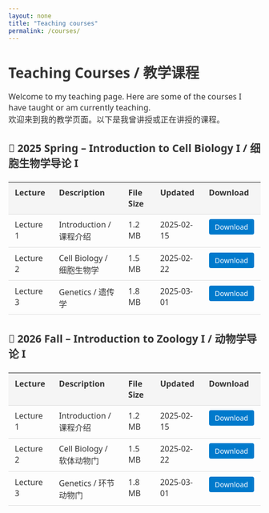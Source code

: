 ```yaml
---
layout: none
title: "Teaching courses"
permalink: /courses/
---
```


<!DOCTYPE html>
<html lang="en">
<head>
  <meta charset="UTF-8">
  <title>Teaching courses</title>
  <style>
    body {
      font-family: "Segoe UI", "Helvetica Neue", Arial, sans-serif;
      padding: 20px;
      color: #333;
    }

    h1 {
      text-align: left;
      color: #2c3e50;
      margin-bottom: 1rem;
    }

    p {
      font-size: 16px;
      margin-bottom: 1.5rem;
    }

    table {
      width: 100%;
      border-collapse: collapse;
      margin-top: 1.5rem;
      margin-bottom: 2rem;
    }

    th, td {
      text-align: left !important;
      padding: 0.6rem 0.8rem;
      border-bottom: 1px solid #ddd;
      vertical-align: top;
    }

    th {
      background-color: #f5f5f5;
      font-weight: 600;
    }

    a.download-button {
      background-color: #007acc;
      color: white !important;
      padding: 6px 12px;
      text-decoration: none;
      border-radius: 4px;
      font-size: 14px;
      display: inline-block;
    }

    a.download-button:hover {
      background-color: #005fa3;
    }
  </style>
</head>
<body>

<h1>Teaching Courses / 教学课程</h1>

<p>Welcome to my teaching page. Here are some of the courses I have taught or am currently teaching.<br>
欢迎来到我的教学页面。以下是我曾讲授或正在讲授的课程。</p>

<h2>📘 2025 Spring – Introduction to Cell Biology I / 细胞生物学导论 I</h2>

<table>
  <thead>
    <tr>
      <th>Lecture</th>
      <th>Description</th>
      <th>File Size</th>
      <th>Updated</th>
      <th>Download</th>
    </tr>
  </thead>
  <tbody>
    <tr>
      <td>Lecture 1</td>
      <td>Introduction / 课程介绍</td>
      <td>1.2 MB</td>
      <td>2025-02-15</td>
      <td><a class="download-button" href="/courses/lecture1-Introduction.pdf" download>Download</a></td>
    </tr>
    <tr>
      <td>Lecture 2</td>
      <td>Cell Biology / 细胞生物学</td>
      <td>1.5 MB</td>
      <td>2025-02-22</td>
      <td><a class="download-button" href="/courses/lecture2-Cellbiology.pdf" download>Download</a></td>
    </tr>
    <tr>
      <td>Lecture 3</td>
      <td>Genetics / 遗传学</td>
      <td>1.8 MB</td>
      <td>2025-03-01</td>
      <td><a class="download-button" href="/courses/lecture3-Genetics.pdf" download>Download</a></td>
    </tr>
  </tbody>
</table>

<h2>📘 2026 Fall – Introduction to Zoology I / 动物学导论 I</h2>

<table>
  <thead>
    <tr>
      <th>Lecture</th>
      <th>Description</th>
      <th>File Size</th>
      <th>Updated</th>
      <th>Download</th>
    </tr>
  </thead>
  <tbody>
    <tr>
      <td>Lecture 1</td>
      <td>Introduction / 课程介绍</td>
      <td>1.2 MB</td>
      <td>2025-02-15</td>
      <td><a class="download-button" href="/courses/lecture1-Introduction.pdf" download>Download</a></td>
    </tr>
    <tr>
      <td>Lecture 2</td>
      <td>Cell Biology / 软体动物门</td>
      <td>1.5 MB</td>
      <td>2025-02-22</td>
      <td><a class="download-button" href="/courses/lecture2-Cellbiology.pdf" download>Download</a></td>
    </tr>
    <tr>
      <td>Lecture 3</td>
      <td>Genetics / 环节动物门</td>
      <td>1.8 MB</td>
      <td>2025-03-01</td>
      <td><a class="download-button" href="/courses/lecture3-Genetics.pdf" download>Download</a></td>
    </tr>
  </tbody>
</table>

</body>
</html>
